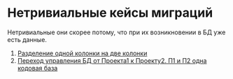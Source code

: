 # Нетривиальные кейсы миграций

Нетривиальные они скорее потому, что при их возникновении в БД уже есть данные.

1. [Разделение одной колонки на две колонки](./01-split-column-into-two/README.md)
2. [Переход управления БД от Проекта1 к Проекту2. П1 и П2 одна кодовая база](./02-switch-from-P1-to-P2/README.md)
